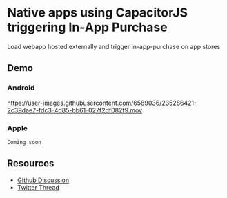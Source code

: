 # Native apps using CapacitorJS triggering In-App Purchase
Load webapp hosted externally and trigger in-app-purchase on app stores

## Demo
### Android
https://user-images.githubusercontent.com/6589036/235286421-2c39dae7-fdc3-4d85-bb61-027f2df082f9.mov

### Apple
`Coming soon`

## Resources
- [Github Discussion](https://github.com/ionic-team/capacitor/discussions/6546)
- [Twitter Thread](https://twitter.com/maxlynch/status/1652110839372029953) 
